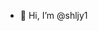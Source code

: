 - 👋 Hi, I’m @shljy1


<!---
shljy1/shljy1 is a ✨ special ✨ repository because its `README.md` (this file) appears on your GitHub profile.
You can click the Preview link to take a look at your changes.
--->
